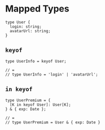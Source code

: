 # Mapped Types

```
type User {
  login: string;
  avatarUrl: string;
}
```

## `keyof`

```
type UserInfo = keyof User;

// =
// type UserInfo = 'login' | 'avatarUrl';
```

## `in keyof`

```
type UserPremium = {
  [K in keyof User]: User[K];
} & { exp: Date };

// =
// type UserPremium = User & { exp: Date }
```
